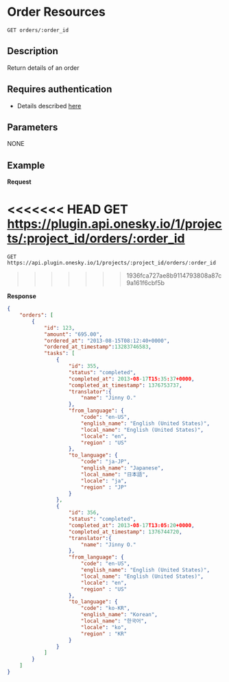 # Order Resources

    GET orders/:order_id

## Description
Return details of an order


## Requires authentication
- Details described [here](/README.md#authentication)


## Parameters
NONE


## Example
**Request**

<<<<<<< HEAD
    GET https://plugin.api.onesky.io/1/projects/:project_id/orders/:order_id
=======
    GET https://api.plugin.onesky.io/1/projects/:project_id/orders/:order_id
>>>>>>> 1936fca727ae8b9114793808a87c9a161f6cbf5b

**Response**
``` json
{
    "orders": [
        {
            "id": 123,
            "amount": "695.00",
            "ordered_at": "2013-08-15T08:12:40+0000",
            "ordered_at_timestamp":13283746583,
            "tasks": [
                {
                    "id": 355,
                    "status": "completed",
                    "completed_at": 2013-08-17T15:35:37+0000,
                    "completed_at_timestamp": 1376753737,
                    "translator":{
                        "name": "Jinny O."
                    },
                    "from_language": {
                        "code": "en-US",
                        "english_name": "English (United States)",
                        "local_name": "English (United States)",
                        "locale": "en",
                        "region" : "US"
                    },
                    "to_language": {
                        "code": "ja-JP",
                        "english_name": "Japanese",
                        "local_name": "日本語",
                        "locale": "ja",
                        "region" : "JP"
                    }
                },
                {
                    "id": 356,
                    "status": "completed",
                    "completed_at": 2013-08-17T13:05:20+0000,
                    "completed_at_timestamp": 1376744720,
                    "translator":{
                        "name": "Jinny O."
                    },
                    "from_language": {
                        "code": "en-US",
                        "english_name": "English (United States)",
                        "local_name": "English (United States)",
                        "locale": "en",
                        "region" : "US"
                    },
                    "to_language": {
                        "code": "ko-KR",
                        "english_name": "Korean",
                        "local_name": "한국어",
                        "locale": "ko",
                        "region" : "KR"
                    }
                }
            ]
        }
    ]
}
```
